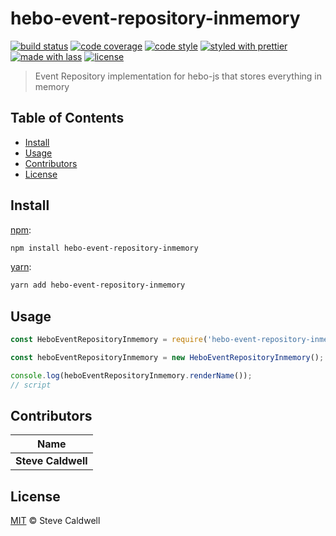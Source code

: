 # hebo-event-repository-inmemory

[![build status](https://img.shields.io/travis/stevecaldwell77/hebo-event-repository-inmemory.svg)](https://travis-ci.org/stevecaldwell77/hebo-event-repository-inmemory)
[![code coverage](https://img.shields.io/codecov/c/github/stevecaldwell77/hebo-event-repository-inmemory.svg)](https://codecov.io/gh/stevecaldwell77/hebo-event-repository-inmemory)
[![code style](https://img.shields.io/badge/code_style-XO-5ed9c7.svg)](https://github.com/sindresorhus/xo)
[![styled with prettier](https://img.shields.io/badge/styled_with-prettier-ff69b4.svg)](https://github.com/prettier/prettier)
[![made with lass](https://img.shields.io/badge/made_with-lass-95CC28.svg)](https://lass.js.org)
[![license](https://img.shields.io/github/license/stevecaldwell77/hebo-event-repository-inmemory.svg)](LICENSE)

> Event Repository implementation for hebo-js that stores everything in memory


## Table of Contents

* [Install](#install)
* [Usage](#usage)
* [Contributors](#contributors)
* [License](#license)


## Install

[npm][]:

```sh
npm install hebo-event-repository-inmemory
```

[yarn][]:

```sh
yarn add hebo-event-repository-inmemory
```


## Usage

```js
const HeboEventRepositoryInmemory = require('hebo-event-repository-inmemory');

const heboEventRepositoryInmemory = new HeboEventRepositoryInmemory();

console.log(heboEventRepositoryInmemory.renderName());
// script
```


## Contributors

| Name               |
| ------------------ |
| **Steve Caldwell** |


## License

[MIT](LICENSE) © Steve Caldwell


## 

[npm]: https://www.npmjs.com/

[yarn]: https://yarnpkg.com/
